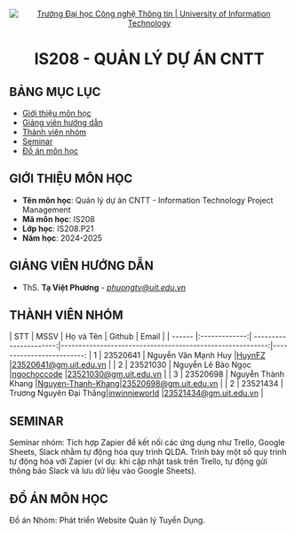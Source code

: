 <p align="center">
  <a href="https://www.uit.edu.vn/" title="Trường Đại học Công nghệ Thông tin" style="border: 5;">
    <img src="https://i.imgur.com/WmMnSRt.png" alt="Trường Đại học Công nghệ Thông tin | University of Information Technology">
  </a>
</p>

<!-- Title -->
<h1 align="center"><b>IS208 - QUẢN LÝ DỰ ÁN CNTT</b></h1>



## BẢNG MỤC LỤC
* [ Giới thiệu môn học](#gioithieumonhoc)
* [ Giảng viên hướng dẫn](#giangvien)
* [ Thành viên nhóm](#thanhvien)
* [ Seminar](#seminar)
* [ Đồ án môn học](#doan)


## GIỚI THIỆU MÔN HỌC
<a name="gioithieumonhoc"></a>
* **Tên môn học**: Quản lý dự án CNTT - Information Technology Project Management
* **Mã môn học**: IS208
* **Lớp học**: IS208.P21
* **Năm học**: 2024-2025


## GIẢNG VIÊN HƯỚNG DẪN
<a name="giangvien"></a>
* ThS. **Tạ Việt Phương** - *phuongtv@uit.edu.vn*


## THÀNH VIÊN NHÓM
<a name="thanhvien"></a>
| STT    | MSSV          | Họ và Tên              | Github                                                    | Email                   |
| ------ |:-------------:| ----------------------:|----------------------------------------------------------:|-------------------------:
| 1      | 23520641      | Nguyễn Văn Mạnh Huy    |[HuynFZ](https://github.com/HuynFZ)                        |23520641@gm.uit.edu.vn   |
| 2      | 23521030      | Nguyễn Lê Bảo Ngọc     |[ngochoccode](https://github.com/ngochoccode)              |23521030@gm.uit.edu.vn   |
| 3      | 23520698      | Nguyễn Thành Khang     |[Nguyen-Thanh-Khang](https://github.com/Nguyen-Thanh-Khang)|23520698@gm.uit.edu.vn   |
| 2      | 23521434      | Trương Nguyên Đại Thắng|[inwinnieworld](https://github.com/inwinnieworld)          |23521434@gm.uit.edu.vn   |


## SEMINAR
<a name="seminar"></a>
Seminar nhóm: Tích hợp Zapier để kết nối các ứng dụng như Trello, Google Sheets, Slack nhằm tự động hóa quy trình QLDA. Trình bày một số quy trình tự động hóa với Zapier (ví dụ: khi cập nhật task trên Trello, tự động gửi thông báo Slack và lưu dữ liệu vào Google Sheets). 


## ĐỒ ÁN MÔN HỌC
<a name="doan"></a>
Đồ án Nhóm: Phát triển Website Quản lý Tuyển Dụng.
